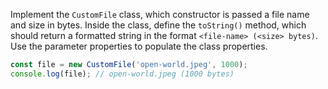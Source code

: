 
Implement the `CustomFile` class, which constructor is passed a file name and size in bytes. Inside the class, define the `toString()` method, which should return a formatted string in the format `<file-name> (<size> bytes)`. Use the parameter properties to populate the class properties.

```typescript
const file = new CustomFile('open-world.jpeg', 1000);
console.log(file); // open-world.jpeg (1000 bytes)
```
